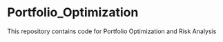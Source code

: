 # Portfolio_Optimization
This repository contains code for Portfolio Optimization and Risk Analysis
